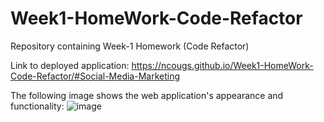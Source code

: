 # Week1-HomeWork-Code-Refactor
Repository containing Week-1 Homework (Code Refactor)

Link to deployed application: https://ncougs.github.io/Week1-HomeWork-Code-Refactor/#Social-Media-Marketing

The following image shows the web application's appearance and functionality:
![image](https://user-images.githubusercontent.com/84214872/119598380-30b2f000-be26-11eb-94a2-e476af12bf87.png)
